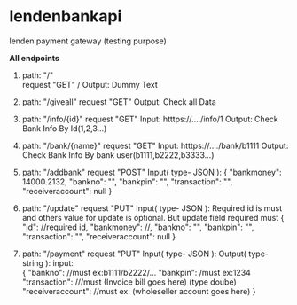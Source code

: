 # lendenbankapi
 lenden payment gateway (testing purpose)
 
**All endpoints**
1. path: "/" \
request "GET" /
Output:  Dummy Text

2. path: "/giveall" 
request "GET"
Output:  Check all Data  

3. path: "/info/{id}" 
    request "GET"
        Input: htttps://..../info/1
        Output:  Check Bank Info By Id(1,2,3...)
 
4. path: "/bank/{name}" 
        request "GET"
        Input: htttps://..../bank/b1111
        Output:  Check Bank Info By bank user(b1111,b2222,b3333...)
    
5. path: "/addbank"
        request "POST"
        Input( type- JSON ):
                    {
                      "bankmoney": 14000.2132,
                      "bankno": "",
                      "bankpin": "",
                      "transaction": "",
                      "receiveraccount": null
                    }
    
5. path: "/update"
        request "PUT"
        Input( type- JSON ): Required id is must and others value for update is optional. But update field required must
                    {
                       "id": //required id,
                      "bankmoney": //,
                      "bankno": "",
                      "bankpin": "",
                      "transaction": "",
                      "receiveraccount": null
                    }
 
7. path: "/payment" 
        request "PUT" 
        Input( type- JSON ):
        Output( type- string ):
        input:     
               {
                "bankno": //must ex:b1111/b2222/...
                "bankpin": /must ex:1234
                "transaction": ///must (Invoice bill goes here) (type doube)
                "receiveraccount": //must ex: (wholeseller account goes here)
                }

